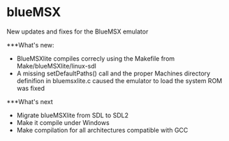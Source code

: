 # blueMSX
New updates and fixes for the BlueMSX emulator

***What's new:
 - BlueMSXlite compiles correcly using the Makefile from Make/blueMSXlite/linux-sdl
 - A missing setDefaultPaths() call and the proper Machines directory definifion in bluemsxlite.c caused the emulator to load the system ROM was fixed

***What's next
 - Migrate blueMSXlite from SDL to SDL2
 - Make it compile under Windows
 - Make compilation for all architectures compatible with GCC
